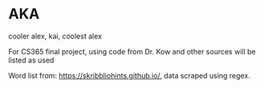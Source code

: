 # AKA
cooler alex, kai, coolest alex

For CS365 final project, using code from Dr. Kow and other sources will be listed as used

Word list from: https://skribbliohints.github.io/, data scraped using regex. 
